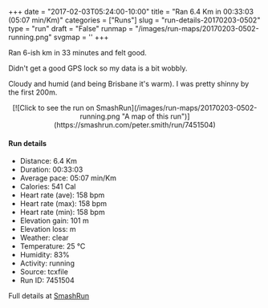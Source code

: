 +++
date = "2017-02-03T05:24:00-10:00"
title = "Ran 6.4 Km in 00:33:03 (05:07 min/Km)"
categories = ["Runs"]
slug = "run-details-20170203-0502"
type = "run"
draft = "False"
runmap = "/images/run-maps/20170203-0502-running.png"
svgmap = '<polyline points="23 9, 20 12, 18 13, 15 16, 11 17, 7 18, 7 16, 5 15, 3 19, 0 19, 6 16, 5 18, 11 19, 12 19, 11 18, 8 20, 9 20, 13 22, 15 21, 23 23, 18 25, 21 34, 22 36, 26 42, 29 47, 33 52, 35 55, 37 56, 37 58, 39 61, 42 64, 45 66, 48 75, 50 78, 50 80, 51 81, 55 82, 55 83, 56 85, 56 86, 55 86, 54 87, 55 90, 56 92, 65 89, 69 89, 83 91, 84 89, 88 89, 93 87, 97 81, 99 78, 99 76, 100 78, 99 80, 96 84, 93 87, 85 90, 82 90, 74 90, 71 89, 67 90, 58 92, 54 90, 54 89, 54 89, 55 86, 55 84, 50 81, 50 80, 50 78, 47 74, 45 68, 44 66, 42 63, 39 61, 37 58, 37 57, 33 53, 26 42, 23 39, 21 37, 21 35, 19 32, 12 22, 5 17, 4 16, 3 17, 11 14">'
+++

Ran 6-ish km in 33 minutes and felt good. 

Didn't get a good GPS lock so my data is a bit wobbly. 

Cloudy and humid (and being Brisbane it's warm). I was pretty shinny by the first 200m. 




<!--more-->

<center>
[![Click to see the run on SmashRun](/images/run-maps/20170203-0502-running.png "A map of this run")](https://smashrun.com/peter.smith/run/7451504)
</center>

#### Run details

* Distance: 6.4 Km
* Duration: 00:33:03
* Average pace: 05:07 min/Km
* Calories: 541 Cal
* Heart rate (ave): 158 bpm
* Heart rate (max): 158 bpm
* Heart rate (min): 158 bpm
* Elevation gain: 101 m
* Elevation loss:  m
* Weather: clear
* Temperature: 25 &deg;C
* Humidity: 83%
* Activity: running
* Source: tcxfile
* Run ID: 7451504

Full details at [SmashRun](https://smashrun.com/peter.smith/run/7451504)